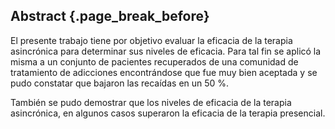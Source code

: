 ## Abstract {.page_break_before}

El presente trabajo tiene por objetivo evaluar la eficacia de la terapia asincrónica para determinar sus niveles de eficacia. Para tal fin se aplicó la misma a un conjunto de pacientes recuperados de una comunidad de tratamiento de adicciones encontrándose que fue muy bien aceptada y se pudo constatar que bajaron las recaídas en un 50 %.

También se pudo demostrar que los niveles de eficacia de la terapia asincrónica, en algunos casos superaron la eficacia de la terapia presencial.
